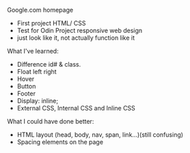 Google.com homepage
- First project HTML/ CSS
- Test for Odin Project responsive web design
- just look like it, not actually function like it

What I've learned:
- Difference id# & class.
- Float left right
- Hover
- Button
- Footer
- Display: inline;
- External CSS, Internal CSS and Inline CSS


What I could have done better:
- HTML layout (head, body, nav, span, link...)(still confusing)
- Spacing elements on the page


